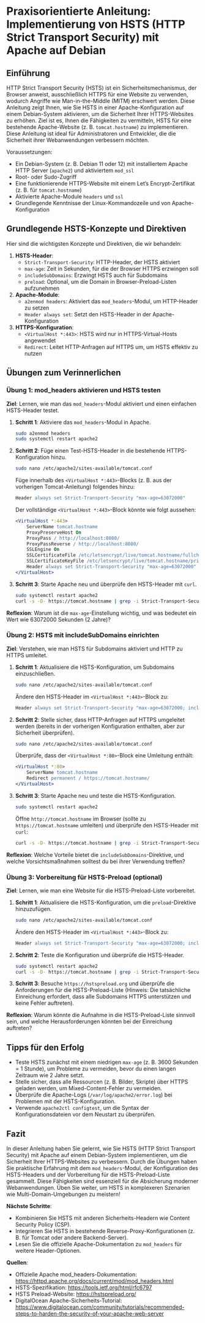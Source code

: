 # Praxisorientierte Anleitung: Implementierung von HSTS (HTTP Strict Transport Security) mit Apache auf Debian

## Einführung
HTTP Strict Transport Security (HSTS) ist ein Sicherheitsmechanismus, der Browser anweist, ausschließlich HTTPS für eine Website zu verwenden, wodurch Angriffe wie Man-in-the-Middle (MITM) erschwert werden. Diese Anleitung zeigt Ihnen, wie Sie HSTS in einer Apache-Konfiguration auf einem Debian-System aktivieren, um die Sicherheit Ihrer HTTPS-Websites zu erhöhen. Ziel ist es, Ihnen die Fähigkeiten zu vermitteln, HSTS für eine bestehende Apache-Website (z. B. `tomcat.hostname`) zu implementieren. Diese Anleitung ist ideal für Administratoren und Entwickler, die die Sicherheit ihrer Webanwendungen verbessern möchten.

Voraussetzungen:
- Ein Debian-System (z. B. Debian 11 oder 12) mit installiertem Apache HTTP Server (`apache2`) und aktiviertem `mod_ssl`
- Root- oder Sudo-Zugriff
- Eine funktionierende HTTPS-Website mit einem Let’s Encrypt-Zertifikat (z. B. für `tomcat.hostname`)
- Aktivierte Apache-Module `headers` und `ssl`
- Grundlegende Kenntnisse der Linux-Kommandozeile und von Apache-Konfiguration

## Grundlegende HSTS-Konzepte und Direktiven
Hier sind die wichtigsten Konzepte und Direktiven, die wir behandeln:

1. **HSTS-Header**:
   - `Strict-Transport-Security`: HTTP-Header, der HSTS aktiviert
   - `max-age`: Zeit in Sekunden, für die der Browser HTTPS erzwingen soll
   - `includeSubDomains`: Erzwingt HSTS auch für Subdomains
   - `preload`: Optional, um die Domain in Browser-Preload-Listen aufzunehmen
2. **Apache-Module**:
   - `a2enmod headers`: Aktiviert das `mod_headers`-Modul, um HTTP-Header zu setzen
   - `Header always set`: Setzt den HSTS-Header in der Apache-Konfiguration
3. **HTTPS-Konfiguration**:
   - `<VirtualHost *:443>`: HSTS wird nur in HTTPS-Virtual-Hosts angewendet
   - `Redirect`: Leitet HTTP-Anfragen auf HTTPS um, um HSTS effektiv zu nutzen

## Übungen zum Verinnerlichen

### Übung 1: mod_headers aktivieren und HSTS testen
**Ziel**: Lernen, wie man das `mod_headers`-Modul aktiviert und einen einfachen HSTS-Header testet.

1. **Schritt 1**: Aktiviere das `mod_headers`-Modul in Apache.
   ```bash
   sudo a2enmod headers
   sudo systemctl restart apache2
   ```
2. **Schritt 2**: Füge einen Test-HSTS-Header in die bestehende HTTPS-Konfiguration hinzu.
   ```bash
   sudo nano /etc/apache2/sites-available/tomcat.conf
   ```
   Füge innerhalb des `<VirtualHost *:443>`-Blocks (z. B. aus der vorherigen Tomcat-Anleitung) folgendes hinzu:
   ```apache
   Header always set Strict-Transport-Security "max-age=63072000"
   ```
   Der vollständige `<VirtualHost *:443>`-Block könnte wie folgt aussehen:
   ```apache
   <VirtualHost *:443>
       ServerName tomcat.hostname
       ProxyPreserveHost On
       ProxyPass / http://localhost:8080/
       ProxyPassReverse / http://localhost:8080/
       SSLEngine On
       SSLCertificateFile /etc/letsencrypt/live/tomcat.hostname/fullchain.pem
       SSLCertificateKeyFile /etc/letsencrypt/live/tomcat.hostname/privkey.pem
       Header always set Strict-Transport-Security "max-age=63072000"
   </VirtualHost>
   ```
3. **Schritt 3**: Starte Apache neu und überprüfe den HSTS-Header mit `curl`.
   ```bash
   sudo systemctl restart apache2
   curl -s -D- https://tomcat.hostname | grep -i Strict-Transport-Security
   ```

**Reflexion**: Warum ist die `max-age`-Einstellung wichtig, und was bedeutet ein Wert wie 63072000 Sekunden (2 Jahre)?

### Übung 2: HSTS mit includeSubDomains einrichten
**Ziel**: Verstehen, wie man HSTS für Subdomains aktiviert und HTTP zu HTTPS umleitet.

1. **Schritt 1**: Aktualisiere die HSTS-Konfiguration, um Subdomains einzuschließen.
   ```bash
   sudo nano /etc/apache2/sites-available/tomcat.conf
   ```
   Ändere den HSTS-Header im `<VirtualHost *:443>`-Block zu:
   ```apache
   Header always set Strict-Transport-Security "max-age=63072000; includeSubDomains"
   ```
2. **Schritt 2**: Stelle sicher, dass HTTP-Anfragen auf HTTPS umgeleitet werden (bereits in der vorherigen Konfiguration enthalten, aber zur Sicherheit überprüfen).
   ```bash
   sudo nano /etc/apache2/sites-available/tomcat.conf
   ```
   Überprüfe, dass der `<VirtualHost *:80>`-Block eine Umleitung enthält:
   ```apache
   <VirtualHost *:80>
       ServerName tomcat.hostname
       Redirect permanent / https://tomcat.hostname/
   </VirtualHost>
   ```
3. **Schritt 3**: Starte Apache neu und teste die HSTS-Konfiguration.
   ```bash
   sudo systemctl restart apache2
   ```
   Öffne `http://tomcat.hostname` im Browser (sollte zu `https://tomcat.hostname` umleiten) und überprüfe den HSTS-Header mit `curl`:
   ```bash
   curl -s -D- https://tomcat.hostname | grep -i Strict-Transport-Security
   ```

**Reflexion**: Welche Vorteile bietet die `includeSubDomains`-Direktive, und welche Vorsichtsmaßnahmen solltest du bei ihrer Verwendung treffen?

### Übung 3: Vorbereitung für HSTS-Preload (optional)
**Ziel**: Lernen, wie man eine Website für die HSTS-Preload-Liste vorbereitet.

1. **Schritt 1**: Aktualisiere die HSTS-Konfiguration, um die `preload`-Direktive hinzuzufügen.
   ```bash
   sudo nano /etc/apache2/sites-available/tomcat.conf
   ```
   Ändere den HSTS-Header im `<VirtualHost *:443>`-Block zu:
   ```apache
   Header always set Strict-Transport-Security "max-age=63072000; includeSubDomains; preload"
   ```
2. **Schritt 2**: Teste die Konfiguration und überprüfe die HSTS-Header.
   ```bash
   sudo systemctl restart apache2
   curl -s -D- https://tomcat.hostname | grep -i Strict-Transport-Security
   ```
3. **Schritt 3**: Besuche `https://hstspreload.org` und überprüfe die Anforderungen für die HSTS-Preload-Liste (Hinweis: Die tatsächliche Einreichung erfordert, dass alle Subdomains HTTPS unterstützen und keine Fehler auftreten).

**Reflexion**: Warum könnte die Aufnahme in die HSTS-Preload-Liste sinnvoll sein, und welche Herausforderungen könnten bei der Einreichung auftreten?

## Tipps für den Erfolg
- Teste HSTS zunächst mit einem niedrigen `max-age` (z. B. 3600 Sekunden = 1 Stunde), um Probleme zu vermeiden, bevor du einen langen Zeitraum wie 2 Jahre setzt.
- Stelle sicher, dass alle Ressourcen (z. B. Bilder, Skripte) über HTTPS geladen werden, um Mixed-Content-Fehler zu vermeiden.
- Überprüfe die Apache-Logs (`/var/log/apache2/error.log`) bei Problemen mit der HSTS-Konfiguration.
- Verwende `apache2ctl configtest`, um die Syntax der Konfigurationsdateien vor dem Neustart zu überprüfen.

## Fazit
In dieser Anleitung haben Sie gelernt, wie Sie HSTS (HTTP Strict Transport Security) mit Apache auf einem Debian-System implementieren, um die Sicherheit Ihrer HTTPS-Websites zu verbessern. Durch die Übungen haben Sie praktische Erfahrung mit dem `mod_headers`-Modul, der Konfiguration des HSTS-Headers und der Vorbereitung für die HSTS-Preload-Liste gesammelt. Diese Fähigkeiten sind essenziell für die Absicherung moderner Webanwendungen. Üben Sie weiter, um HSTS in komplexeren Szenarien wie Multi-Domain-Umgebungen zu meistern!

**Nächste Schritte**:
- Kombinieren Sie HSTS mit anderen Sicherheits-Headern wie Content Security Policy (CSP).
- Integrieren Sie HSTS in bestehende Reverse-Proxy-Konfigurationen (z. B. für Tomcat oder andere Backend-Server).
- Lesen Sie die offizielle Apache-Dokumentation zu `mod_headers` für weitere Header-Optionen.

**Quellen**:
- Offizielle Apache mod_headers-Dokumentation: https://httpd.apache.org/docs/current/mod/mod_headers.html
- HSTS-Spezifikation: https://tools.ietf.org/html/rfc6797
- HSTS Preload-Website: https://hstspreload.org/
- DigitalOcean Apache-Sicherheits-Tutorial: https://www.digitalocean.com/community/tutorials/recommended-steps-to-harden-the-security-of-your-apache-web-server